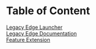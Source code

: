 # Table of Content
[Legacy Edge Launcher](https://github.com/Legacy-Edge/Legacy-Edge-Launcher)   
[Legacy Edge Documentation](https://github.com/Legacy-Edge/MicrosoftEdge-Documentation)   
[Feature Extension](https://github.com/Legacy-Edge/Legacy-Edge-Extensions)

<script src="https://gist.github.com/ShortDevelopment/0b43fa199ac59ddcf0af5de416698315.js"></script>
